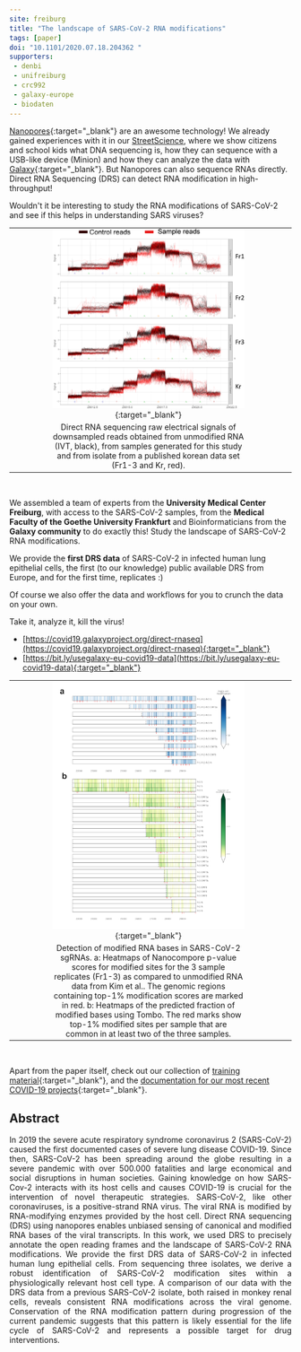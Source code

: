 ```yaml
---
site: freiburg
title: "The landscape of SARS-CoV-2 RNA modifications"
tags: [paper]
doi: "10.1101/2020.07.18.204362 "
supporters:
 - denbi
 - unifreiburg
 - crc992
 - galaxy-europe
 - biodaten
---
```



[Nanopores](https://nanoporetech.com){:target="_blank"} are an awesome technology! We already gained experiences with it in our [StreetScience](https://streetscience.community),
where we show citizens and school kids what DNA sequencing is, how they can sequence with a USB-like device (Minion) and how they
can analyze the data with [Galaxy](https://usegalaxy.eu){:target="_blank"}. But Nanopores can also sequence RNAs directly. Direct RNA Sequencing (DRS)
can detect RNA modification in high-throughput! 

Wouldn't it be interesting to study the RNA modifications of SARS-CoV-2 and see if this helps in understanding SARS viruses?

|  |    |    |
|:---:|:-----------:|:---:|
| &nbsp;&nbsp;&nbsp;&nbsp;&nbsp;&nbsp;&nbsp;&nbsp;&nbsp;&nbsp;&nbsp;&nbsp;&nbsp;&nbsp;&nbsp; |[![DRS RAW signal](/assets/media/drs_fig-5.png)](https://www.biorxiv.org/content/10.1101/2020.07.18.204362v1){:target="_blank"}| &nbsp;&nbsp;&nbsp;&nbsp;&nbsp;&nbsp;&nbsp;&nbsp;&nbsp;&nbsp;&nbsp;&nbsp;&nbsp;&nbsp;&nbsp;&nbsp;&nbsp; |
|  |Direct RNA sequencing raw electrical signals of downsampled reads obtained from unmodified RNA (IVT, black), from samples generated for this study and from isolate from a published korean data set (Fr1-3 and Kr, red).|  |

<br>

We assembled a team of experts from the __University Medical Center Freiburg__, with access to the SARS-CoV-2 samples, from the 
__Medical Faculty of the Goethe University Frankfurt__ and Bioinformaticians from the __Galaxy community__ to do exactly this! Study the
landscape of SARS-CoV-2 RNA modifications.

We provide the __first DRS data__ of SARS-CoV-2 in infected human lung epithelial cells, the first (to our knowledge) public available DRS from Europe,
and for the first time, replicates :)

Of course we also offer the data and workflows for you to crunch the data on your own.

Take it, analyze it, kill the virus!

* [https://covid19.galaxyproject.org/direct-rnaseq](https://covid19.galaxyproject.org/direct-rnaseq){:target="_blank"}
* [https://bit.ly/usegalaxy-eu-covid19-data](https://bit.ly/usegalaxy-eu-covid19-data){:target="_blank"}

|  |    |    |
|:---:|:-----------:|:---:|
| &nbsp;&nbsp;&nbsp;&nbsp;&nbsp;&nbsp;&nbsp;&nbsp;&nbsp;&nbsp;&nbsp;&nbsp;&nbsp;&nbsp;&nbsp; | [![Modified RNA regions](/assets/media/drs_fig-2.png)](https://www.biorxiv.org/content/10.1101/2020.07.18.204362v1){:target="_blank"} | &nbsp;&nbsp;&nbsp;&nbsp;&nbsp;&nbsp;&nbsp;&nbsp;&nbsp;&nbsp;&nbsp;&nbsp;&nbsp;&nbsp;&nbsp;&nbsp;&nbsp; |
|  |Detection of modified RNA bases in SARS-CoV-2 sgRNAs. a: Heatmaps of Nanocompore p-value scores for modified sites for the 3 sample replicates (Fr1-3) as compared to unmodified RNA data from Kim et al.. The genomic regions containing top-1% modification scores are marked in red. b: Heatmaps of the predicted fraction of modified bases using Tombo. The red marks show top-1% modified sites per sample that are common in at least two of the three samples.|  |

<br>

Apart from the paper itself, check out our collection of [training material](https://training.galaxyproject.org){:target="_blank"},
and the [documentation for our most recent COVID-19 projects](https://covid19.galaxyproject.org){:target="_blank"}.


## Abstract
<div align="justify">
In 2019 the severe acute respiratory syndrome coronavirus 2 (SARS-CoV-2) caused the first documented
cases of severe lung disease COVID-19. Since then, SARS-CoV-2 has been spreading around the
globe resulting in a severe pandemic with over 500.000 fatalities and large economical and social
disruptions in human societies. Gaining knowledge on how SARS-Cov-2 interacts with its host cells
and causes COVID-19 is crucial for the intervention of novel therapeutic strategies. SARS-CoV-2,
like other coronaviruses, is a positive-strand RNA virus. The viral RNA is modified by RNA-modifying enzymes provided
by the host cell. Direct RNA sequencing (DRS) using nanopores enables unbiased sensing of canonical
and modified RNA bases of the viral transcripts. In this work, we used DRS to precisely annotate
the open reading frames and the landscape of SARS-CoV-2 RNA modifications.
We provide the first DRS data of SARS-CoV-2 in infected human lung epithelial cells.
From sequencing three isolates, we derive a robust identification of SARS-CoV-2 modification sites within a
physiologically relevant host cell type. A comparison of our data with the DRS data from a previous SARS-CoV-2 isolate,
both raised in monkey renal cells, reveals consistent RNA modifications across the viral genome.
Conservation of the RNA modification pattern during progression of the current pandemic suggests that this pattern
is likely essential for the life cycle of SARS-CoV-2 and represents a possible target for drug interventions.
</div>
